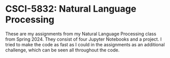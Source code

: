 # CSCI-5832: Natural Language Processing

These are my assignments from my Natural Language Processing class from Spring 2024. They consist of four Jupyter Notebooks and a project. I tried to make the code as fast as I could in the assignments as an additional challenge, which can be seen all throughout the code.
